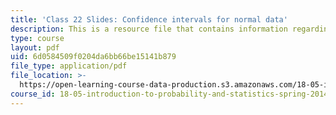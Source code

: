 ```yaml
---
title: 'Class 22 Slides: Confidence intervals for normal data'
description: This is a resource file that contains information regarding class 22.
type: course
layout: pdf
uid: 6d0584509f0204da6bb66be15141b879
file_type: application/pdf
file_location: >-
  https://open-learning-course-data-production.s3.amazonaws.com/18-05-introduction-to-probability-and-statistics-spring-2014/6d0584509f0204da6bb66be15141b879_MIT18_05S14_class22-slde-a.pdf
course_id: 18-05-introduction-to-probability-and-statistics-spring-2014
---
```

